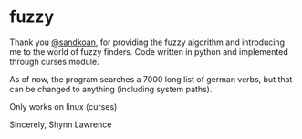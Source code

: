 # fuzzy
Thank you [@sandkoan](https://github.com/sandkoan), for providing the fuzzy algorithm and introducing me to the world of fuzzy finders.
Code written in python and implemented through curses module.

As of now, the program searches a 7000 long list of german verbs, but that can be changed to anything (including system paths).

Only works on linux (curses)

Sincerely,
    Shynn Lawrence
